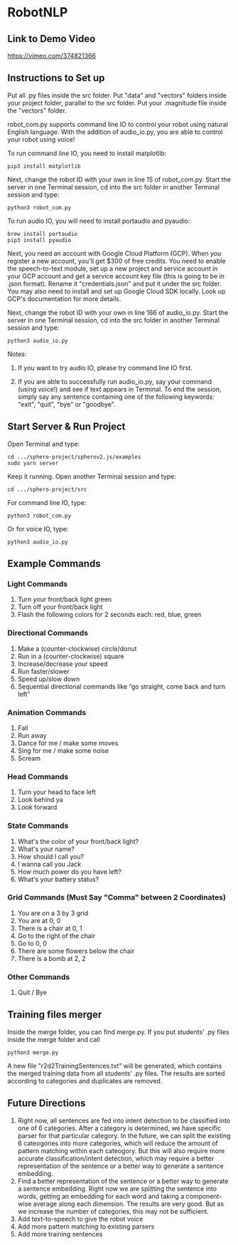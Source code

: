 # RobotNLP

## Link to Demo Video
https://vimeo.com/374821366

## Instructions to Set up

Put all .py files inside the src folder. Put "data" and "vectors" folders inside your project folder, parallel to the src folder. Put your .magnitude file inside the "vectors" folder.

robot_com.py supports command line IO to control your robot using natural English language. With the addition of audio_io.py, you are able to control your robot using voice!

To run command line IO, you need to install matplotlib:
```
pip3 install matplotlib
```

Next, change the robot ID with your own in line 15 of robot_com.py. Start the server in one Terminal session, cd into the src folder in another Terminal session and type:
```
python3 robot_com.py
```

To run audio IO, you will need to install portaudio and pyaudio:
```
brew install portaudio
pip3 install pyaudio
```

Next, you need an account with Google Cloud Platform (GCP). When you register a new account, you'll get $300 of free credits. You need to enable the speech-to-text module, set up a new project and service account in your GCP account and get a service account key file (this is going to be in .json format). Rename it "credentials.json" and put it under the src folder. You may also need to install and set up Google Cloud SDK locally. Look up GCP's documentation for more details.

Next, change the robot ID with your own in line 166 of audio_io.py. Start the server in one Terminal session, cd into the src folder in another Terminal session and type:
```
python3 audio_io.py
```

Notes:
1. If you want to try audio IO, please try command line IO first.

2. If you are able to successfully run audio_io.py, say your command (using voice!) and see if text appears in Terminal. To end the session, simply say any sentence containing one of the following keywords: "exit", "quit", "bye" or "goodbye".

## Start Server & Run Project

Open Terminal and type:
```
cd .../sphero-project/spherov2.js/examples
sudo yarn server
```

Keep it running. Open another Terminal session and type:
```
cd .../sphero-project/src
```

For command line IO, type:
```
python3 robot_com.py
```

Or for voice IO, type:
```
python3 audio_io.py
```

## Example Commands
### Light Commands
1. Turn your front/back light green
2. Turn off your front/back light
3. Flash the following colors for 2 seconds each: red, blue, green
### Directional Commands
1. Make a (counter-clockwise) circle/donut
2. Run in a (counter-clockwise) square
3. Increase/decrease your speed
4. Run faster/slower
5. Speed up/slow down
6. Sequential directional commands like “go straight, come back and turn left”
### Animation Commands
1. Fall
2. Run away
3. Dance for me / make some moves
4. Sing for me / make some noise
5. Scream
### Head Commands
1. Turn your head to face left
2. Look behind ya
3. Look forward
### State Commands
1. What's the color of your front/back light?
2. What's your name?
3. How should I call you?
4. I wanna call you Jack
5. How much power do you have left?
6. What's your battery status?
### Grid Commands (Must Say "Comma" between 2 Coordinates)
1. You are on a 3 by 3 grid
2. You are at 0, 0
3. There is a chair at 0, 1
4. Go to the right of the chair
5. Go to 0, 0
6. There are some flowers below the chair
7. There is a bomb at 2, 2
### Other Commands
1. Quit / Bye

## Training files merger
Inside the merge folder, you can find merge.py. If you put students' .py files inside the merge folder and call
```
python3 merge.py
```
A new file "r2d2TrainingSentences.txt" will be generated, which contains the merged training data from all students' .py files. The results are sorted according to categories and duplicates are removed.

## Future Directions
1. Right now, all sentences are fed into intent detection to be classified into one of 6 categories. After a category is determined, we have specific parser for that particular category. In the future, we can split the existing 6 cateogories into more categories, which will reduce the amount of pattern matching within each cateogory. But this will also require more accurate classification/intent detection, which may require a better representation of the sentence or a better way to generate a sentence embedding.
2. Find a better representation of the sentence or a better way to generate a sentence embedding. Right now we are splitting the sentence into words, getting an embedding for each word and taking a component-wise average along each dimension. The results are very good. But as we increase the number of categories, this may not be sufficient.
3. Add text-to-speech to give the robot voice
4. Add more pattern matching to existing parsers
5. Add more training sentences
